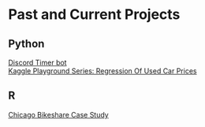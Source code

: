 # Past and Current Projects

## Python

[Discord Timer bot](https://github.com/Always-lemons/discord-bot/tree/master)<br/>
[Kaggle Playground Series: Regression Of Used Car Prices](https://www.kaggle.com/code/christophjaeger/regression-of-used-car-prices)

## R

[Chicago Bikeshare Case Study](https://htmlpreview.github.io/?https://github.com/Always-lemons/Bikeshare_Study/blob/main/Bikeshare%20case%20study.nb.html)
